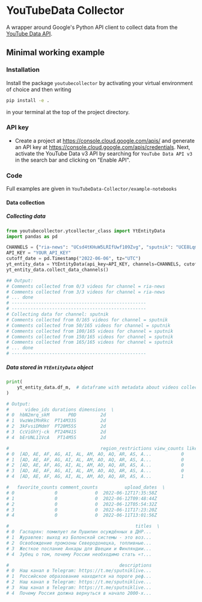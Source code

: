 # YouTubeData Collector 

A wrapper around Google's Python API client to collect data from the [YouTube Data API](https://developers.google.com/youtube/v3). 

## Minimal working example 
### Installation 
Install the package `youtubecollector` by activating your virtual environment of choice and then writing 
```bash
pip install -e .
```
in your terminal at the top of the project directory. 
### API key
- Create a project at https://console.cloud.google.com/apis/ and generate an API key at https://console.cloud.google.com/apis/credentials. Next, activate the YouTube Data v3 API by searching for `YouTube Data API v3` in the search bar and clicking on "Enable API". 

### Code 
Full examples are given in `YouTubeData-Collector/example-notebooks`
#### Data collection
##### Collecting data
```python
from youtubecollector.ytcollector_class import YtEntityData
import pandas as pd 

CHANNELS = {"ria-news": "UCsd4tKHuW5LRIfUwf109Zvg", "sputnik": "UCE8LqmM9zkuzOgaYhakwTdw"}
API_KEY = "YOUR_API_KEY"
cutoff_date = pd.Timestamp("2022-06-06", tz="UTC")
yt_entity_data = YtEntityData(api_key=API_KEY, channels=CHANNELS, cutoff_date=cutoff_date)
yt_entity_data.collect_data_channels()

## Output: 
# Comments collected from 0/3 videos for channel = ria-news
# Comments collected from 3/3 videos for channel = ria-news
# ... done
# --------------------------------------------------
# --------------------------------------------------
# Collecting data for channel: sputnik
# Comments collected from 0/165 videos for channel = sputnik
# Comments collected from 50/165 videos for channel = sputnik
# Comments collected from 100/165 videos for channel = sputnik
# Comments collected from 150/165 videos for channel = sputnik
# Comments collected from 165/165 videos for channel = sputnik
# ... done
# --------------------------------------------------
```
##### Data stored in `YtEntityData` object
```python
print(
    yt_entity_data.df_m,  # dataframe with metadata about videos collected
)

# Output:
#      video_ids durations dimensions  \
# 0  hbN2mrq_skM       P0D         2d   
# 1  VwzWe1MnRkc  PT14M33S         2d   
# 2  3kFvsiDMdmY  PT20M55S         2d   
# 3  CcViGhYj-ck  PT24M41S         2d   
# 4  bErUNL11VcA   PT14M5S         2d   

#                                  region_restrictions view_counts like_counts  \
# 0  [AD, AE, AF, AG, AI, AL, AM, AO, AQ, AR, AS, A...           0           0   
# 1  [AD, AE, AF, AG, AI, AL, AM, AO, AQ, AR, AS, A...           0           0   
# 2  [AD, AE, AF, AG, AI, AL, AM, AO, AQ, AR, AS, A...           0           0   
# 3  [AD, AE, AF, AG, AI, AL, AM, AO, AQ, AR, AS, A...           0           0   
# 4  [AD, AE, AF, AG, AI, AL, AM, AO, AQ, AR, AS, A...           1           0   

#   favorite_counts comment_counts          upload_dates  \
# 0               0              0  2022-06-12T17:35:58Z   
# 1               0              0  2022-06-12T09:48:44Z   
# 2               0              0  2022-06-12T05:54:32Z   
# 3               0              0  2022-06-11T17:23:20Z   
# 4               0              0  2022-06-11T13:01:56Z   

#                                               titles  \
# 0  Гаспарян: помилует ли Пушилин осуждённых в ДНР...   
# 1  Журавлев: выход из Болонской системы - это воз...   
# 2  Освобождение промзоны Северодонецка, топливные...   
# 3  Жесткое послание Анкары для Швеции и Финляндии...   
# 4  Зубец о том, почему России необходимо стать «т...   

#                                         descriptions  
# 0  Наш канал в Telegram: https://t.me/sputniklive...  
# 1  Российское образование находится на пороге реф...  
# 2  Наш канал в Telegram: https://t.me/sputniklive...  
# 3  Наш канал в Telegram: https://t.me/sputniklive...  
# 4  Почему Россия должна вернуться в начало 2000-х...  
```


